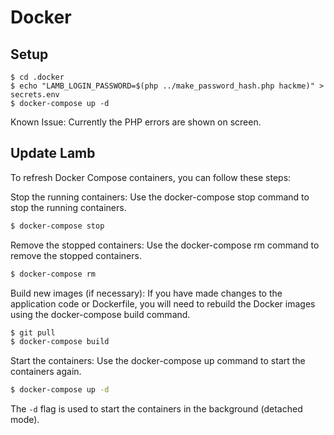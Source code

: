 # Docker

## Setup

```shell
$ cd .docker
$ echo "LAMB_LOGIN_PASSWORD=$(php ../make_password_hash.php hackme)" > secrets.env
$ docker-compose up -d
```

Known Issue: Currently the PHP errors are shown on screen.

## Update Lamb

To refresh Docker Compose containers, you can follow these steps:

Stop the running containers: Use the docker-compose stop command to stop the running containers.

```bash
$ docker-compose stop
```

Remove the stopped containers: Use the docker-compose rm command to remove the stopped containers.

```bash
$ docker-compose rm
```

Build new images (if necessary): If you have made changes to the application code or Dockerfile, you will need to
rebuild the Docker images using the docker-compose build command.

```bash
$ git pull
$ docker-compose build
```

Start the containers: Use the docker-compose up command to start the containers again.

```bash
$ docker-compose up -d
```

The `-d` flag is used to start the containers in the background (detached mode).
